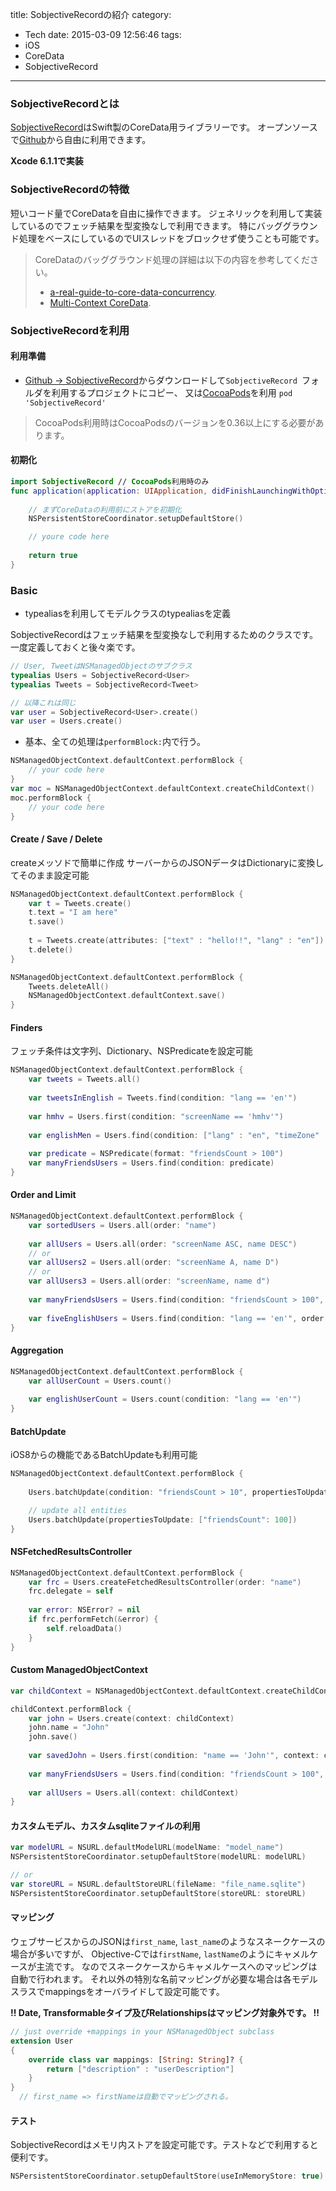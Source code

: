 title: SobjectiveRecordの紹介
category:
  - Tech
date: 2015-03-09 12:56:46
tags:
- iOS
- CoreData
- SobjectiveRecord
---
### SobjectiveRecordとは

[SobjectiveRecord](https://github.com/hmhv/SobjectiveRecord)はSwift製のCoreData用ライブラリーです。
オープンソースで[Github](https://github.com/hmhv/SobjectiveRecord)から自由に利用できます。

**Xcode 6.1.1で実装**

### SobjectiveRecordの特徴

短いコード量でCoreDataを自由に操作できます。
ジェネリックを利用して実装しているのでフェッチ結果を型変換なしで利用できます。
特にバッググラウンド処理をベースにしているのでUIスレッドをブロックせず使うことも可能です。

> CoreDataのバッググラウンド処理の詳細は以下の内容を参考してください。
> - [a-real-guide-to-core-data-concurrency](http://quellish.tumblr.com/post/97430076027/a-real-guide-to-core-data-concurrency).
> - [Multi-Context CoreData](http://www.cocoanetics.com/2012/07/multi-context-coredata/).

### SobjectiveRecordを利用

#### 利用準備

- [Github -> SobjectiveRecord](https://github.com/hmhv/SobjectiveRecord)からダウンロードして`SobjectiveRecord `フォルダを利用するプロジェクトにコピー、
   又は[CocoaPods](http://cocoapods.org)を利用 `pod 'SobjectiveRecord'`

> CocoaPods利用時はCocoaPodsのバージョンを0.36以上にする必要があります。

#### 初期化

``` swift
import SobjectiveRecord // CocoaPods利用時のみ
func application(application: UIApplication, didFinishLaunchingWithOptions launchOptions: [NSObject: AnyObject]?) -> Bool {
    
    // まずCoreDataの利用前にストアを初期化
    NSPersistentStoreCoordinator.setupDefaultStore()

	// youre code here
	
    return true
}
```

### Basic

- typealiasを利用してモデルクラスのtypealiasを定義

SobjectiveRecordはフェッチ結果を型変換なしで利用するためのクラスです。
一度定義しておくと後々楽です。

``` swift
// User, TweetはNSManagedObjectのサブクラス
typealias Users = SobjectiveRecord<User>
typealias Tweets = SobjectiveRecord<Tweet>

// 以降これは同じ
var user = SobjectiveRecord<User>.create()
var user = Users.create()
```

- 基本、全ての処理は`performBlock:`内で行う。

``` swift
NSManagedObjectContext.defaultContext.performBlock {
    // your code here
}
var moc = NSManagedObjectContext.defaultContext.createChildContext()
moc.performBlock {
    // your code here
}
```


#### Create / Save / Delete

createメッソドで簡単に作成
サーバーからのJSONデータはDictionaryに変換してそのまま設定可能

``` swift
NSManagedObjectContext.defaultContext.performBlock {
    var t = Tweets.create()
    t.text = "I am here"
    t.save()
    
    t = Tweets.create(attributes: ["text" : "hello!!", "lang" : "en"])
    t.delete()
}

NSManagedObjectContext.defaultContext.performBlock {
    Tweets.deleteAll()
    NSManagedObjectContext.defaultContext.save()
}
```

#### Finders

フェッチ条件は文字列、Dictionary、NSPredicateを設定可能

``` swift
NSManagedObjectContext.defaultContext.performBlock {
    var tweets = Tweets.all()
    
    var tweetsInEnglish = Tweets.find(condition: "lang == 'en'")
    
    var hmhv = Users.first(condition: "screenName == 'hmhv'")
    
    var englishMen = Users.find(condition: ["lang" : "en", "timeZone" : "London"])
    
    var predicate = NSPredicate(format: "friendsCount > 100")
    var manyFriendsUsers = Users.find(condition: predicate)
}
```

#### Order and Limit

``` swift
NSManagedObjectContext.defaultContext.performBlock {
    var sortedUsers = Users.all(order: "name")
    
    var allUsers = Users.all(order: "screenName ASC, name DESC")
    // or
    var allUsers2 = Users.all(order: "screenName A, name D")
    // or
    var allUsers3 = Users.all(order: "screenName, name d")
    
    var manyFriendsUsers = Users.find(condition: "friendsCount > 100", order: "screenName DESC")
    
    var fiveEnglishUsers = Users.find(condition: "lang == 'en'", order: "screenName ASC", fetchLimit: 5)
}
```

#### Aggregation

``` swift
NSManagedObjectContext.defaultContext.performBlock {
    var allUserCount = Users.count()
    
    var englishUserCount = Users.count(condition: "lang == 'en'")
}
```

#### BatchUpdate

iOS8からの機能であるBatchUpdateも利用可能

``` swift
NSManagedObjectContext.defaultContext.performBlock {
    
    Users.batchUpdate(condition: "friendsCount > 10", propertiesToUpdate: ["friendsCount": 0])

    // update all entities
    Users.batchUpdate(propertiesToUpdate: ["friendsCount": 100])
}
```

#### NSFetchedResultsController

``` swift
NSManagedObjectContext.defaultContext.performBlock {
    var frc = Users.createFetchedResultsController(order: "name")
    frc.delegate = self
    
    var error: NSError? = nil
    if frc.performFetch(&error) {
        self.reloadData()
    }
}
```

#### Custom ManagedObjectContext

``` swift
var childContext = NSManagedObjectContext.defaultContext.createChildContext()

childContext.performBlock {
    var john = Users.create(context: childContext)
    john.name = "John"
    john.save()
    
    var savedJohn = Users.first(condition: "name == 'John'", context: childContext)
    
    var manyFriendsUsers = Users.find(condition: "friendsCount > 100", order: "screenName DESC", context: childContext)
    
    var allUsers = Users.all(context: childContext)
}
```

#### カスタムモデル、カスタムsqliteファイルの利用

``` swift
var modelURL = NSURL.defaultModelURL(modelName: "model_name")
NSPersistentStoreCoordinator.setupDefaultStore(modelURL: modelURL)

// or
var storeURL = NSURL.defaultStoreURL(fileName: "file_name.sqlite")
NSPersistentStoreCoordinator.setupDefaultStore(storeURL: storeURL)
```



#### マッピング

ウェブサービスからのJSONは`first_name`, `last_name`のようなスネークケースの場合が多いですが、
Objective-Cでは`firstName`, `lastName`のようにキャメルケースが主流です。
なのでスネークケースからキャメルケースへのマッピングは自動で行われます。
それ以外の特別な名前マッピングが必要な場合は各モデルスラスでmappingsをオーバライドして設定可能です。

**!! Date, Transformableタイプ及びRelationshipsはマッピング対象外です。 !!**

``` swift
// just override +mappings in your NSManagedObject subclass
extension User
{
    override class var mappings: [String: String]? {
        return ["description" : "userDescription"]
    }
}
  // first_name => firstNameは自動でマッピングされる。
```

#### テスト

SobjectiveRecordはメモリ内ストアを設定可能です。テストなどで利用すると便利です。

``` swift
NSPersistentStoreCoordinator.setupDefaultStore(useInMemoryStore: true)
```

